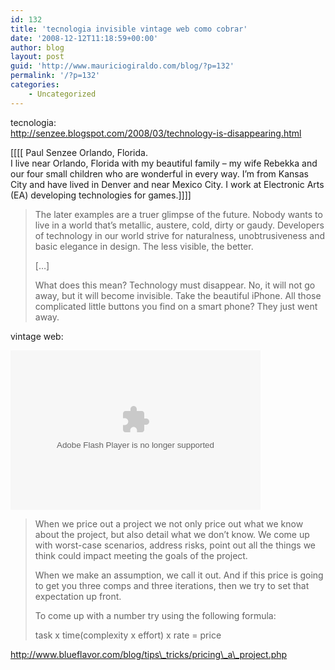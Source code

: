 ```yaml
---
id: 132
title: 'tecnologia invisible vintage web como cobrar'
date: '2008-12-12T11:18:59+00:00'
author: blog
layout: post
guid: 'http://www.mauriciogiraldo.com/blog/?p=132'
permalink: '/?p=132'
categories:
    - Uncategorized
---
```


tecnologia:  
http://senzee.blogspot.com/2008/03/technology-is-disappearing.html

\[\[\[\[ Paul Senzee Orlando, Florida.  
I live near Orlando, Florida with my beautiful family – my wife Rebekka and our four small children who are wonderful in every way. I’m from Kansas City and have lived in Denver and near Mexico City. I work at Electronic Arts (EA) developing technologies for games.\]\]\]\]

> The later examples are a truer glimpse of the future. Nobody wants to live in a world that’s metallic, austere, cold, dirty or gaudy. Developers of technology in our world strive for naturalness, unobtrusiveness and basic elegance in design. The less visible, the better.
> 
> \[…\]
> 
> What does this mean? Technology must disappear. No, it will not go away, but it will become invisible. Take the beautiful iPhone. All those complicated little buttons you find on a smart phone? They just went away.

vintage web:

<object allowfullscreen="true" data="http://blip.tv/scripts/flash/showplayer.swf?enablejs=true&feedurl=http%3A%2F%2Fwaxy%2Eblip%2Etv%2Frss&file=http%3A%2F%2Fblip%2Etv%2Frss%2Fflash%2F758928&showplayerpath=http%3A%2F%2Fblip%2Etv%2Fscripts%2Fflash%2Fshowplayer%2Eswf" height="255" id="showplayer" type="application/x-shockwave-flash" width="400"><param name="movie" value="http://blip.tv/scripts/flash/showplayer.swf?enablejs=true&feedurl=http%3A%2F%2Fwaxy%2Eblip%2Etv%2Frss&file=http%3A%2F%2Fblip%2Etv%2Frss%2Fflash%2F758928&showplayerpath=http%3A%2F%2Fblip%2Etv%2Fscripts%2Fflash%2Fshowplayer%2Eswf"></param><param name="quality" value="best"></param><embed height="255" name="showplayer" quality="best" src="http://blip.tv/scripts/flash/showplayer.swf?enablejs=true&feedurl=http%3A%2F%2Fwaxy%2Eblip%2Etv%2Frss&file=http%3A%2F%2Fblip%2Etv%2Frss%2Fflash%2F758928&showplayerpath=http%3A%2F%2Fblip%2Etv%2Fscripts%2Fflash%2Fshowplayer%2Eswf" type="application/x-shockwave-flash" width="400"></embed></object>

> When we price out a project we not only price out what we know about the project, but also detail what we don’t know. We come up with worst-case scenarios, address risks, point out all the things we think could impact meeting the goals of the project.
> 
> When we make an assumption, we call it out. And if this price is going to get you three comps and three iterations, then we try to set that expectation up front.
> 
> To come up with a number try using the following formula:
> 
> task x time(complexity x effort) x rate = price

http://www.blueflavor.com/blog/tips\_tricks/pricing\_a\_project.php